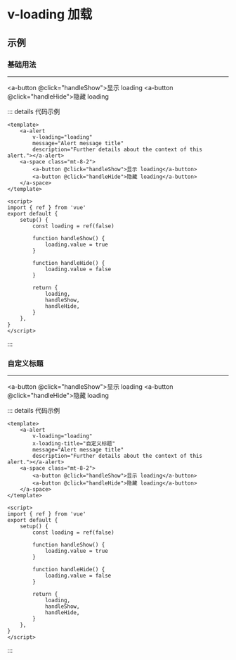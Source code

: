 # v-loading 加载

## 示例

### 基础用法

---

<a-alert 
    v-loading="loading"
    message="Alert message title"
    description="Further details about the context of this alert."></a-alert>
<a-space class="mt-8-2">
<a-button @click="handleShow">显示 loading</a-button>
<a-button @click="handleHide">隐藏 loading</a-button>
</a-space>

::: details 代码示例

```vue
<template>
    <a-alert
        v-loading="loading"
        message="Alert message title"
        description="Further details about the context of this alert."></a-alert>
    <a-space class="mt-8-2">
        <a-button @click="handleShow">显示 loading</a-button>
        <a-button @click="handleHide">隐藏 loading</a-button>
    </a-space>
</template>

<script>
import { ref } from 'vue'
export default {
    setup() {
        const loading = ref(false)

        function handleShow() {
            loading.value = true
        }

        function handleHide() {
            loading.value = false
        }

        return {
            loading,
            handleShow,
            handleHide,
        }
    },
}
</script>
```

:::

### 自定义标题

---

<a-alert
v-loading="loading"
x-loading-title="自定义标题"
message="Alert message title"
description="Further details about the context of this alert."></a-alert>
<a-space class="mt-8-2">
<a-button @click="handleShow">显示 loading</a-button>
<a-button @click="handleHide">隐藏 loading</a-button>
</a-space>

::: details 代码示例

```vue
<template>
    <a-alert
        v-loading="loading"
        x-loading-title="自定义标题"
        message="Alert message title"
        description="Further details about the context of this alert."></a-alert>
    <a-space class="mt-8-2">
        <a-button @click="handleShow">显示 loading</a-button>
        <a-button @click="handleHide">隐藏 loading</a-button>
    </a-space>
</template>

<script>
import { ref } from 'vue'
export default {
    setup() {
        const loading = ref(false)

        function handleShow() {
            loading.value = true
        }

        function handleHide() {
            loading.value = false
        }

        return {
            loading,
            handleShow,
            handleHide,
        }
    },
}
</script>
```

:::

<script setup>
import { ref } from 'vue';

const loading = ref(false);

function handleShow(){
    loading.value = true;
}

function handleHide(){
    loading.value = false;
}
</script>

